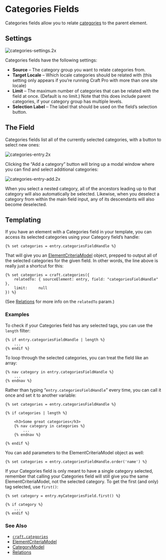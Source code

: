 # Categories Fields

Categories fields allow you to relate [categories](categories.md) to the parent element.

## Settings

![categories-settings.2x](https://craftcmsassets.craftcdn.com/images/docs/field-types/categories/categories-settings.2x.png)

Categories fields have the following settings:

- **Source** – The category group you want to relate categories from.
- **Target Locale** – Which locale categories should be related with (this setting only appears if you’re running Craft Pro with more than one site locale)
- **Limit** – The maximum number of categories that can be related with the field at once. (Default is no limit.) Note that this does include parent categories, if your category group has multiple levels.
- **Selection Label** – The label that should be used on the field’s selection button.

## The Field

Categories fields list all of the currently selected categories, with a button to select new ones:

![categories-entry.2x](https://craftcmsassets.craftcdn.com/images/docs/field-types/categories/categories-entry.2x.jpg)

Clicking the “Add a category” button will bring up a modal window where you can find and select additional categories:

![categories-entry-add.2x](https://craftcmsassets.craftcdn.com/images/docs/field-types/categories/categories-entry-add.2x.jpg)

When you select a nested category, all of the ancestors leading up to that category will also automatically be selected. Likewise, when you deselect a category from within the main field input, any of its descendants will also become deselected.

## Templating

If you have an element with a Categories field in your template, you can access its selected categories using your Category field’s handle:

```twig
{% set categories = entry.categoriesFieldHandle %}
```

That will give you an [ElementCriteriaModel](templating/elementcriteriamodel.md) object, prepped to output all of the selected categories for the given field. In other words, the line above is really just a shortcut for this:

```twig
{% set categories = craft.categories({
    relatedTo: { sourceElement: entry, field: "categoriesFieldHandle" },
    limit:     null
}) %}
```

(See [Relations](relations.md) for more info on the `relatedTo` param.)

### Examples

To check if your Categories field has any selected tags, you can use the `length` filter:

```twig
{% if entry.categoriesFieldHandle | length %}
    ...
{% endif %}
```

To loop through the selected categories, you can treat the field like an array:

```twig
{% nav category in entry.categoriesFieldHandle %}
    ...
{% endnav %}
```

Rather than typing “`entry.categoriesFieldHandle`” every time, you can call it once and set it to another variable:

```twig
{% set categories = entry.categoriesFieldHandle %}

{% if categories | length %}

    <h3>Some great categories</h3>
    {% nav category in categories %}
        ...
    {% endnav %}

{% endif %}
```

You can add parameters to the ElementCriteriaModel object as well:

```twig
{% set categories = entry.categoriesFieldHandle.order('name') %}
```

If your Categories field is only meant to have a single category selected, remember that calling your Categories field will still give you the same ElementCriteriaModel, not the selected category. To get the first (and only) tag selected, use `first()`:

```twig
{% set category = entry.myCategoriesField.first() %}

{% if category %}
    ...
{% endif %}
```

### See Also

- [`craft.categories`](templating/craft.categories.md)
- [ElementCriteriaModel](templating/elementcriteriamodel.md)
- [CategoryModel](templating/categorymodel.md)
- [Relations](relations.md)
